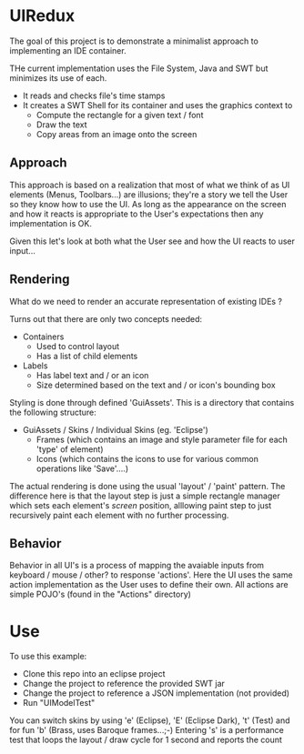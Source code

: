 # UIRedux

The goal of this project is to demonstrate a minimalist approach to implementing an IDE container.

THe current implementation uses the File System, Java and SWT but minimizes its use of each. 
 - It reads and checks file's time stamps
 - It creates a SWT Shell for its container and uses the graphics context to
   - Compute the rectangle for a given text / font
   - Draw the text
   - Copy areas from an image onto the screen

## Approach

This approach is based on a realization that most of what we think of as UI elements (Menus, Toolbars...) are illusions; they're a story we tell the User so they know how to use the UI. As long as the appearance on the screen and how it reacts is appropriate to the User's expectations then any implementation is OK.

Given this let's look at both what the User see and how the UI reacts to user input...

## Rendering

What do we need to render an accurate representation of existing IDEs ?

Turns out that there are only two concepts needed:
 - Containers
   - Used to control layout
   - Has a list of child elements
 - Labels
   - Has label text and / or an icon
   - Size determined based on the text and / or icon's bounding box

Styling is done through defined 'GuiAssets'. This is a directory that contains the following structure:
 - GuiAssets / Skins / Individual Skins (eg. 'Eclipse')
   - Frames (which contains an image and style parameter file for each 'type' of element)
   - Icons (which contains the icons to use for various common operations like 'Save'....)

The actual rendering is done using the usual 'layout' / 'paint' pattern. The difference here is that the layout
step is just a simple rectangle manager which sets each element's *screen* position, alllowing paint step to just recursively paint each element with no further processing.

## Behavior

Behavior in all UI's is a process of mapping the avaiable inputs from keyboard / mouse / other? to response 'actions'. Here the UI uses the same action implementation as the User uses to define their own. All actions are simple POJO's (found in the "Actions" directory)

# Use

To use this example:
 - Clone this repo into an eclipse project
 - Change the project to reference the provided SWT jar
 - Change the project to reference a JSON implementation (not provided)
 - Run "UIModelTest"

You can switch skins by using 'e' (Eclipse), 'E' (Eclipse Dark), 't' (Test) and for fun 'b' (Brass, uses Baroque frames...;-)
Entering 's' is a performance test that loops the layout / draw cycle for 1 second and reports the count


